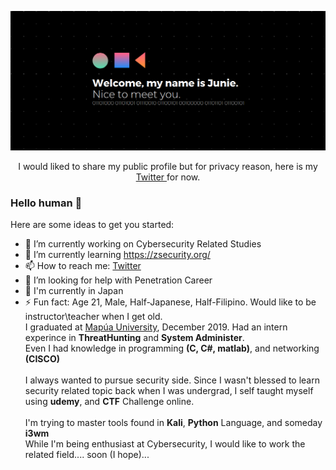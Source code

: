 <!--
Since you've care enought to look at this page, please msg me on twitter.
-->
<p align="center">
  <img ahref="https://github.com/s4lm0n-m4k1?tab=repositories" src="https://github.com/s4lm0n-m4k1/s4lm0n-m4k1/blob/master/Resource/readme.png">
</p>
<p align="center">
  I would liked to share my public profile but for privacy reason, here is my
  <a href="https://twitter.com/yaboknuj">Twitter </a> 
  for now.
</p>

### Hello human 👋

Here are some ideas to get you started:

- 🔭 I’m currently working on Cybersecurity Related Studies
- 🌱 I’m currently learning https://zsecurity.org/
- 📫 How to reach me: [Twitter](https://twitter.com/yaboknuj)
- 🤔 I’m looking for help with Penetration Career
- 💬 I'm currently in Japan
- ⚡ Fun fact: 
Age 21, Male, Half-Japanese, Half-Filipino. Would like to be instructor\teacher when I get old.
\
I graduated at [Mapúa University](https://www.mapua.edu.ph/), December 2019. Had an intern experince in **ThreatHunting** and **System Administer**. \
Even I had knowledge in programming **(C, C#, matlab)**, and networking **(CISCO)** \
\
I always wanted to pursue security side. Since I wasn't blessed to learn security related topic back when I was undergrad, I self taught myself using **udemy**, and **CTF** Challenge online. \
\
I'm trying to master tools found in **Kali**, **Python** Language, and someday **i3wm** \
While I'm being enthusiast at Cybersecurity, I would like to work the related field.... soon (I hope)...
